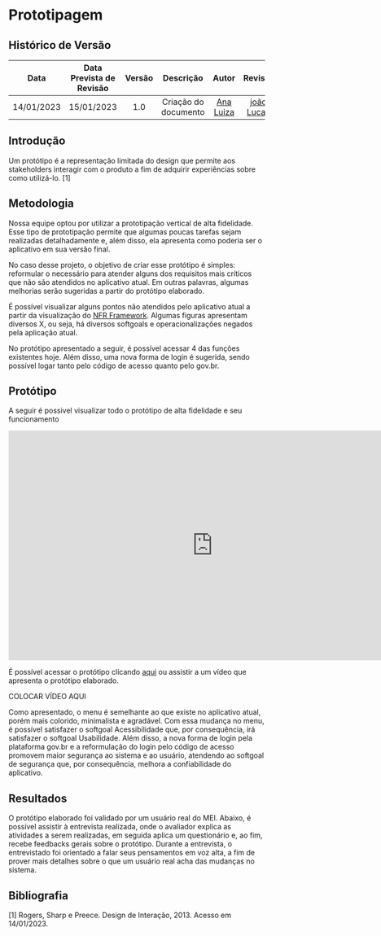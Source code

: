 # Prototipagem
## <a>Histórico de Versão</a>
|    Data    | Data Prevista de Revisão | Versão |      Descrição       |                 Autor                  |                  Revisor                   |
| :--------: | :----------------------: | :----: | :------------------: | :------------------------------------: | :----------------------------------------: |
| 14/01/2023 |        15/01/2023        |  1.0   | Criação do documento | [Ana Luiza](https://github.com/AnHoff) | [joão Lucas](https://github.com/HacKairos) |

## <a>Introdução</a>
Um protótipo é a representação limitada do design que permite aos stakeholders interagir com o produto a fim de adquirir experiências sobre como utilizá-lo. [1]

## <a>Metodologia</a>
Nossa equipe optou por utilizar a prototipação vertical de alta fidelidade. Esse tipo de prototipação permite que algumas poucas tarefas sejam realizadas detalhadamente e, além disso, ela apresenta como poderia ser o aplicativo em sua versão final.

No caso desse projeto, o objetivo de criar esse protótipo é simples: reformular o necessário para atender alguns dos requisitos mais críticos que não são atendidos no aplicativo atual. Em outras palavras, algumas melhorias serão sugeridas a partir do protótipo elaborado.

É possível visualizar alguns pontos não atendidos pelo aplicativo atual a partir da visualização do [NFR Framework](../../Modelagem/NFRFramework.md). Algumas figuras apresentam diversos X, ou seja, há diversos softgoals e operacionalizações negados pela aplicação atual.

No protótipo apresentado a seguir, é possível acessar 4 das funções existentes hoje. Além disso, uma nova forma de login é sugerida, sendo possível logar tanto pelo código de acesso quanto pelo gov.br.

## <a>Protótipo</a>
A seguir é possivel visualizar todo o protótipo de alta fidelidade e seu funcionamento

<iframe style="border: 1px solid rgba(0, 0, 0, 0.1);" width="800" height="450" src="https://www.figma.com/embed?embed_host=share&url=https%3A%2F%2Fwww.figma.com%2Fproto%2FYVsTmRLQiocQb1d258RRZE%2FMEI%3Fnode-id%3D1%253A11%26scaling%3Dscale-down%26page-id%3D0%253A1%26starting-point-node-id%3D1%253A9" allowfullscreen></iframe>

É possível acessar o protótipo clicando [aqui](https://www.figma.com/proto/YVsTmRLQiocQb1d258RRZE/MEI?node-id=1%3A11&starting-point-node-id=1%3A9) ou assistir a um vídeo que apresenta o protótipo elaborado.

COLOCAR VÍDEO AQUI

Como apresentado, o menu é semelhante ao que existe no aplicativo atual, porém mais colorido, minimalista e agradável. Com essa mudança no menu, é possível satisfazer o softgoal Acessibilidade que, por consequência, irá satisfazer o softgoal Usabilidade. Além disso, a nova forma de login pela plataforma gov.br e a reformulação do login pelo código de acesso promovem maior segurança ao sistema e ao usuário, atendendo ao softgoal de segurança que, por consequência, melhora a confiabilidade do aplicativo.

## <a>Resultados</a>
O protótipo elaborado foi validado por um usuário real do MEI. Abaixo, é possível assistir à entrevista realizada, onde o avaliador explica as atividades a serem realizadas, em seguida aplica um questionário e, ao fim, recebe feedbacks gerais sobre o protótipo. Durante a entrevista, o entrevistado foi orientado a falar seus pensamentos em voz alta, a fim de prover mais detalhes sobre o que um usuário real acha das mudanças no sistema.

## <a>Bibliografia</a>

[1] Rogers, Sharp e Preece. Design de Interação, 2013. Acesso em 14/01/2023.
